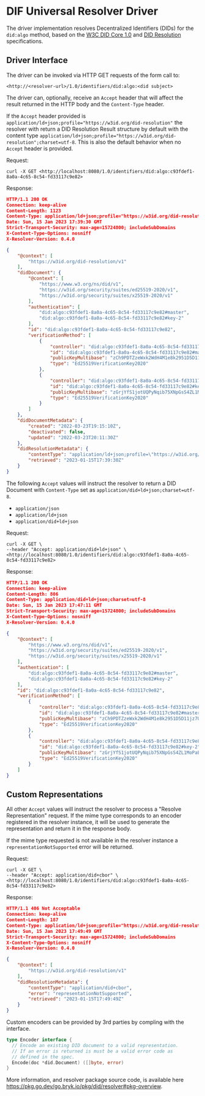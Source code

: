# DIF Universal Resolver Driver

The driver implementation resolves Decentralized Identifiers (DIDs) for the
`did:algo` method, based on the [W3C DID Core 1.0](https://www.w3.org/TR/did-core/)
and [DID Resolution](https://w3c-ccg.github.io/did-resolution/) specifications.

## Driver Interface

The driver can be invoked via HTTP GET requests of the form call to:

`<http://<resolver-url>/1.0/identifiers/did:algo:<did subject>`

The driver can, optionally, receive an `Accept` header that will affect the result
returned in the HTTP body and the `Content-Type` header.

If the `Accept` header provided is `application/ld+json;profile="https://w3id.org/did-resolution"`
the resolver with return a DID Resolution Result structure by default with the content type
`application/ld+json;profile="https://w3id.org/did-resolution";charset=utf-8`. This is also the
default behavior when no `Accept` header is provided.

Request:

```shell
curl -X GET <http://localhost:8080/1.0/identifiers/did:algo:c93fdef1-8a0a-4c65-8c54-fd33117c9e82>
```

Response:

```json
HTTP/1.1 200 OK
Connection: keep-alive
Content-Length: 1123
Content-Type: application/ld+json;profile="https://w3id.org/did-resolution";charset=utf-8
Date: Sun, 15 Jan 2023 17:39:30 GMT
Strict-Transport-Security: max-age=15724800; includeSubDomains
X-Content-Type-Options: nosniff
X-Resolver-Version: 0.4.0

{
    "@context": [
        "https://w3id.org/did-resolution/v1"
    ],
    "didDocument": {
        "@context": [
            "https://www.w3.org/ns/did/v1",
            "https://w3id.org/security/suites/ed25519-2020/v1",
            "https://w3id.org/security/suites/x25519-2020/v1"
        ],
        "authentication": [
            "did:algo:c93fdef1-8a0a-4c65-8c54-fd33117c9e82#master",
            "did:algo:c93fdef1-8a0a-4c65-8c54-fd33117c9e82#key-2"
        ],
        "id": "did:algo:c93fdef1-8a0a-4c65-8c54-fd33117c9e82",
        "verificationMethod": [
            {
                "controller": "did:algo:c93fdef1-8a0a-4c65-8c54-fd33117c9e82",
                "id": "did:algo:c93fdef1-8a0a-4c65-8c54-fd33117c9e82#master",
                "publicKeyMultibase": "zCh9PDTZzeWxk2WdH4M1e8k2951D5D11jz7Uti9HRBGiK",
                "type": "Ed25519VerificationKey2020"
            },
            {
                "controller": "did:algo:c93fdef1-8a0a-4c65-8c54-fd33117c9e82",
                "id": "did:algo:c93fdef1-8a0a-4c65-8c54-fd33117c9e82#key-2",
                "publicKeyMultibase": "zGrjYfS1jotUQPyNqib75XNpGsS4ZL1MoPaEVF19a4W5h",
                "type": "Ed25519VerificationKey2020"
            }
        ]
    },
    "didDocumentMetadata": {
        "created": "2022-03-23T19:15:10Z",
        "deactivated": false,
        "updated": "2022-03-23T20:11:30Z"
    },
    "didResolutionMetadata": {
        "contentType": "application/ld+json;profile=\"https://w3id.org/did-resolution\"",
        "retrieved": "2023-01-15T17:39:30Z"
    }
}
```

The following `Accept` values will instruct the resolver to return a DID Document with
`Content-Type` set as `application/did+ld+json;charset=utf-8`.

- `application/json`
- `application/ld+json`
- `application/did+ld+json`

Request:

```shell
curl -X GET \
--header "Accept: application/did+ld+json" \
<http://localhost:8080/1.0/identifiers/did:algo:c93fdef1-8a0a-4c65-8c54-fd33117c9e82>
```

Response:

```json
HTTP/1.1 200 OK
Connection: keep-alive
Content-Length: 806
Content-Type: application/did+ld+json;charset=utf-8
Date: Sun, 15 Jan 2023 17:47:11 GMT
Strict-Transport-Security: max-age=15724800; includeSubDomains
X-Content-Type-Options: nosniff
X-Resolver-Version: 0.4.0

{
    "@context": [
        "https://www.w3.org/ns/did/v1",
        "https://w3id.org/security/suites/ed25519-2020/v1",
        "https://w3id.org/security/suites/x25519-2020/v1"
    ],
    "authentication": [
        "did:algo:c93fdef1-8a0a-4c65-8c54-fd33117c9e82#master",
        "did:algo:c93fdef1-8a0a-4c65-8c54-fd33117c9e82#key-2"
    ],
    "id": "did:algo:c93fdef1-8a0a-4c65-8c54-fd33117c9e82",
    "verificationMethod": [
        {
            "controller": "did:algo:c93fdef1-8a0a-4c65-8c54-fd33117c9e82",
            "id": "did:algo:c93fdef1-8a0a-4c65-8c54-fd33117c9e82#master",
            "publicKeyMultibase": "zCh9PDTZzeWxk2WdH4M1e8k2951D5D11jz7Uti9HRBGiK",
            "type": "Ed25519VerificationKey2020"
        },
        {
            "controller": "did:algo:c93fdef1-8a0a-4c65-8c54-fd33117c9e82",
            "id": "did:algo:c93fdef1-8a0a-4c65-8c54-fd33117c9e82#key-2",
            "publicKeyMultibase": "zGrjYfS1jotUQPyNqib75XNpGsS4ZL1MoPaEVF19a4W5h",
            "type": "Ed25519VerificationKey2020"
        }
    ]
}
```

## Custom Representations

All other `Accept` values will instruct the resolver to process a "Resolve Representation"
request. If the mime type corresponds to an encoder registered in the resolver instance, it
will be used to generate the representation and return it in the response body.

If the mime type requested is not available in the resolver instance a `representationNotSupported`
error will be returned.

Request:

```shell
curl -X GET \
--header "Accept: application/did+cbor" \
<http://localhost:8080/1.0/identifiers/did:algo:c93fdef1-8a0a-4c65-8c54-fd33117c9e82>
```

Response:

```json
HTTP/1.1 406 Not Acceptable
Connection: keep-alive
Content-Length: 187
Content-Type: application/ld+json;profile="https://w3id.org/did-resolution";charset=utf-8
Date: Sun, 15 Jan 2023 17:49:49 GMT
Strict-Transport-Security: max-age=15724800; includeSubDomains
X-Content-Type-Options: nosniff
X-Resolver-Version: 0.4.0

{
    "@context": [
        "https://w3id.org/did-resolution/v1"
    ],
    "didResolutionMetadata": {
        "contentType": "application/did+cbor",
        "error": "representationNotSupported",
        "retrieved": "2023-01-15T17:49:49Z"
    }
}
```

Custom encoders can be provided by 3rd parties by compling with the interface.

```go
type Encoder interface {
  // Encode an existing DID document to a valid representation.
  // If an error is returned is must be a valid error code as
  // defined in the spec.
  Encode(doc *did.Document) ([]byte, error)
}
```

More information, and resolver package source code, is available here
<https://pkg.go.dev/go.bryk.io/pkg/did/resolver#pkg-overview>.

